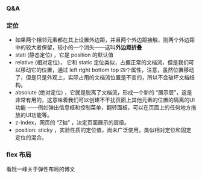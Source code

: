 ### Q&A

### 定位
* 如果两个相邻元素都在其上设置外边距，并且两个外边距接触，则两个外边距中的较大者保留，较小的一个消失——这叫**外边距折叠**
* stati (静态定位) ，它是 position 的默认值
* relative (相对定位)， 它和 static 定位类似，占据正常的文档流，但是我们可以移动它的位置，通过 left right bottom top 四个属性，注意，虽然位置移动了，但是只是外观上，实际占用的文档流位置是不变的，所以不会破坏文档结构。
* absolute (绝对定位) ，它就是脱离了文档流，形成一个新的 “展示层”，这是非常有用的，这意味着我们可以创建不干扰页面上其他元素的位置的隔离的UI功能 ——例如弹出信息框和控制菜单，翻转面板，可以在页面上的任何地方拖放的UI功能等。
* z-index，网页的 “Z轴” ，决定页面展示的层级。
* position: sticky ，实验性质的定位值，尚未广泛使用，类似相对定位和固定定位的混合。

### flex 布局
看阮一峰关于弹性布局的博文


